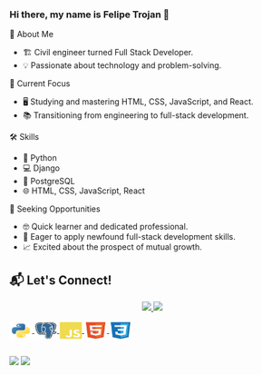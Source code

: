 ### Hi there, my name is Felipe Trojan 👋

🚀 About Me
- 🏗️ Civil engineer turned Full Stack Developer.
- 💡 Passionate about technology and problem-solving.

🌱 Current Focus
- 🖥️ Studying and mastering HTML, CSS, JavaScript, and React.
- 📚 Transitioning from engineering to full-stack development.

🛠️ Skills
- 🐍 Python
- 💻 Django
- 🐘 PostgreSQL
- 🌐 HTML, CSS, JavaScript, React

🚀 Seeking Opportunities
- 🤓 Quick learner and dedicated professional.
- 🌱 Eager to apply newfound full-stack development skills.
- 📈 Excited about the prospect of mutual growth.

## 📬 Let's Connect!

<div align="center">
  <a href="https://github.com/fetrojan">
  <img height="180em" src="https://github-readme-stats.vercel.app/api?username=fetrojan&show_icons=true&theme=merko&include_all_commits=true&count_private=true"/>
  <img height="180em" src="https://github-readme-stats.vercel.app/api/top-langs/?username=fetrojan&layout=compact&langs_count=7&theme=merko"/>
</div>
<div style="display: inline_block"><br>
  <img align="center" alt="fe-Python" height="30" width="40" src="https://raw.githubusercontent.com/devicons/devicon/master/icons/python/python-original.svg">
  <img align="center" alt="fe-PSQL" height="30" width="40" src="https://raw.githubusercontent.com/devicons/devicon/master/icons/postgresql/postgresql-original.svg">       
  <img align="center" alt="fe-js" height="30" width="40" src="https://raw.githubusercontent.com/devicons/devicon/master/icons/javascript/javascript-plain.svg">
  <img align="center" alt="fe-HTML" height="30" width="40" src="https://raw.githubusercontent.com/devicons/devicon/master/icons/html5/html5-original.svg">
  <img align="center" alt="fe-CSS" height="30" width="40" src="https://raw.githubusercontent.com/devicons/devicon/master/icons/css3/css3-original.svg">
</div>

##

<div> 
  <a href="https://www.linkedin.com/in/felipe-trojan-software-engineer/" target="_blank"><img src="https://img.shields.io/badge/LinkedIn-0077B5?style=for-the-badge&logo=linkedin&logoColor=white"></a>
  <a href="https://instagram.com/f_trojan" target="_blank"><img src="https://img.shields.io/badge/-Instagram-%23E4405F?style=for-the-badge&logo=instagram&logoColor=white" target="_blank"></a>
 
</div>
